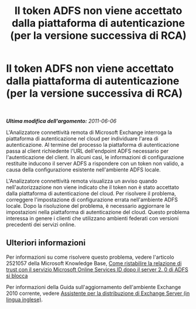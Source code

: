 ﻿---
title: Il token ADFS non viene accettato dalla piattaforma di autenticazione (per la versione successiva di RCA)
TOCTitle: Il token ADFS non viene accettato dalla piattaforma di autenticazione (per la versione successiva di RCA)
ms:assetid: 3134b441-17fa-44a9-a2e8-afea51b5a3b1
ms:mtpsurl: https://technet.microsoft.com/it-it/library/Hh241331(v=EXCHG.80)
ms:contentKeyID: 42607543
ms.date: 10/25/2013
mtps_version: v=EXCHG.80
_tocRel: dd439364(v=exchg.80)/toc.json
ms.translationtype: HT
---

# Il token ADFS non viene accettato dalla piattaforma di autenticazione (per la versione successiva di RCA)

 

_**Ultima modifica dell'argomento:** 2011-06-06_

L'Analizzatore connettività remota di Microsoft Exchange interroga la piattaforma di autenticazione nel cloud per individuare l'area di autenticazione. Al termine del processo la piattaforma di autenticazione passa al client richiedente l'URL dell'endpoint ADFS necessario per l'autenticazione del client. In alcuni casi, le informazioni di configurazione restituite inducono il server ADFS a rispondere con un token non valido, a causa della configurazione esistente nell'ambiente ADFS locale.

L'Analizzatore connettività remota visualizza un avviso quando nell'autorizzazione non viene indicato che il token non è stato accettato dalla piattaforma di autenticazione del cloud. Per risolvere il problema, correggere l'impostazione di configurazione errata nell'ambiente ADFS locale. Dopo la risoluzione del problema, è necessario aggiornare le impostazioni nella piattaforma di autenticazione del cloud. Questo problema interessa in genere i clienti che utilizzano ambienti federati con versioni precedenti dei servizi online.

## Ulteriori informazioni

Per informazioni su come risolvere questo problema, vedere l'articolo 2521057 della Microsoft Knowledge Base, [Come ristabilire la relazione di trust con il servizio Microsoft Online Services ID dopo il server 2. 0 di ADFS si blocca](http://support.microsoft.com/kb/2521057)

Per informazioni della Guida sull'aggiornamento dell'ambiente Exchange 2010 corrente, vedere [Assistente per la distribuzione di Exchange Server (in lingua inglese)](http://technet.microsoft.com/it-it/exdeploy2010/default.aspx).

